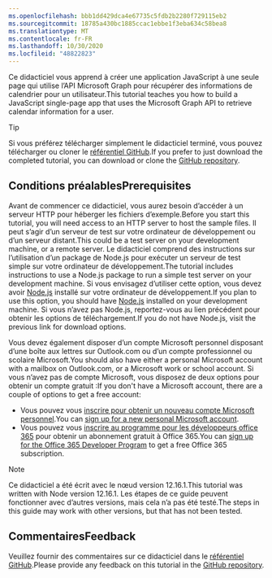 ```yaml
---
ms.openlocfilehash: bbb1dd429dca4e67735c5fdb2b2280f729115eb2
ms.sourcegitcommit: 18785a430bc1885ccac1ebbe1f3eba634c58bea8
ms.translationtype: MT
ms.contentlocale: fr-FR
ms.lasthandoff: 10/30/2020
ms.locfileid: "48822823"
---
```

<!-- markdownlint-disable MD002 MD041 -->

<span data-ttu-id="8bdaa-101">Ce didacticiel vous apprend à créer une application JavaScript à une seule page qui utilise l’API Microsoft Graph pour récupérer des informations de calendrier pour un utilisateur.</span><span class="sxs-lookup"><span data-stu-id="8bdaa-101">This tutorial teaches you how to build a JavaScript single-page app that uses the Microsoft Graph API to retrieve calendar information for a user.</span></span>

> [!TIP]
> <span data-ttu-id="8bdaa-102">Si vous préférez télécharger simplement le didacticiel terminé, vous pouvez télécharger ou cloner le [référentiel GitHub](https://github.com/microsoftgraph/msgraph-training-javascriptspa).</span><span class="sxs-lookup"><span data-stu-id="8bdaa-102">If you prefer to just download the completed tutorial, you can download or clone the [GitHub repository](https://github.com/microsoftgraph/msgraph-training-javascriptspa).</span></span>

## <a name="prerequisites"></a><span data-ttu-id="8bdaa-103">Conditions préalables</span><span class="sxs-lookup"><span data-stu-id="8bdaa-103">Prerequisites</span></span>

<span data-ttu-id="8bdaa-104">Avant de commencer ce didacticiel, vous aurez besoin d’accéder à un serveur HTTP pour héberger les fichiers d’exemple.</span><span class="sxs-lookup"><span data-stu-id="8bdaa-104">Before you start this tutorial, you will need access to an HTTP server to host the sample files.</span></span> <span data-ttu-id="8bdaa-105">Il peut s’agir d’un serveur de test sur votre ordinateur de développement ou d’un serveur distant.</span><span class="sxs-lookup"><span data-stu-id="8bdaa-105">This could be a test server on your development machine, or a remote server.</span></span> <span data-ttu-id="8bdaa-106">Le didacticiel comprend des instructions sur l’utilisation d’un package de Node.js pour exécuter un serveur de test simple sur votre ordinateur de développement.</span><span class="sxs-lookup"><span data-stu-id="8bdaa-106">The tutorial includes instructions to use a Node.js package to run a simple test server on your development machine.</span></span> <span data-ttu-id="8bdaa-107">Si vous envisagez d’utiliser cette option, vous devez avoir [Node.js](https://nodejs.org) installé sur votre ordinateur de développement.</span><span class="sxs-lookup"><span data-stu-id="8bdaa-107">If you plan to use this option, you should have [Node.js](https://nodejs.org) installed on your development machine.</span></span> <span data-ttu-id="8bdaa-108">Si vous n’avez pas Node.js, reportez-vous au lien précédent pour obtenir les options de téléchargement.</span><span class="sxs-lookup"><span data-stu-id="8bdaa-108">If you do not have Node.js, visit the previous link for download options.</span></span>

<span data-ttu-id="8bdaa-109">Vous devez également disposer d’un compte Microsoft personnel disposant d’une boîte aux lettres sur Outlook.com ou d’un compte professionnel ou scolaire Microsoft.</span><span class="sxs-lookup"><span data-stu-id="8bdaa-109">You should also have either a personal Microsoft account with a mailbox on Outlook.com, or a Microsoft work or school account.</span></span> <span data-ttu-id="8bdaa-110">Si vous n’avez pas de compte Microsoft, vous disposez de deux options pour obtenir un compte gratuit :</span><span class="sxs-lookup"><span data-stu-id="8bdaa-110">If you don't have a Microsoft account, there are a couple of options to get a free account:</span></span>

- <span data-ttu-id="8bdaa-111">Vous pouvez vous [inscrire pour obtenir un nouveau compte Microsoft personnel](https://signup.live.com/signup?wa=wsignin1.0&rpsnv=12&ct=1454618383&rver=6.4.6456.0&wp=MBI_SSL_SHARED&wreply=https://mail.live.com/default.aspx&id=64855&cbcxt=mai&bk=1454618383&uiflavor=web&uaid=b213a65b4fdc484382b6622b3ecaa547&mkt=E-US&lc=1033&lic=1).</span><span class="sxs-lookup"><span data-stu-id="8bdaa-111">You can [sign up for a new personal Microsoft account](https://signup.live.com/signup?wa=wsignin1.0&rpsnv=12&ct=1454618383&rver=6.4.6456.0&wp=MBI_SSL_SHARED&wreply=https://mail.live.com/default.aspx&id=64855&cbcxt=mai&bk=1454618383&uiflavor=web&uaid=b213a65b4fdc484382b6622b3ecaa547&mkt=E-US&lc=1033&lic=1).</span></span>
- <span data-ttu-id="8bdaa-112">Vous pouvez vous [inscrire au programme pour les développeurs office 365](https://developer.microsoft.com/office/dev-program) pour obtenir un abonnement gratuit à Office 365.</span><span class="sxs-lookup"><span data-stu-id="8bdaa-112">You can [sign up for the Office 365 Developer Program](https://developer.microsoft.com/office/dev-program) to get a free Office 365 subscription.</span></span>

> [!NOTE]
> <span data-ttu-id="8bdaa-113">Ce didacticiel a été écrit avec le nœud version 12.16.1.</span><span class="sxs-lookup"><span data-stu-id="8bdaa-113">This tutorial was written with Node version 12.16.1.</span></span> <span data-ttu-id="8bdaa-114">Les étapes de ce guide peuvent fonctionner avec d’autres versions, mais cela n’a pas été testé.</span><span class="sxs-lookup"><span data-stu-id="8bdaa-114">The steps in this guide may work with other versions, but that has not been tested.</span></span>

## <a name="feedback"></a><span data-ttu-id="8bdaa-115">Commentaires</span><span class="sxs-lookup"><span data-stu-id="8bdaa-115">Feedback</span></span>

<span data-ttu-id="8bdaa-116">Veuillez fournir des commentaires sur ce didacticiel dans le [référentiel GitHub](https://github.com/microsoftgraph/msgraph-training-javascriptspa).</span><span class="sxs-lookup"><span data-stu-id="8bdaa-116">Please provide any feedback on this tutorial in the [GitHub repository](https://github.com/microsoftgraph/msgraph-training-javascriptspa).</span></span>
